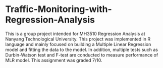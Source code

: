 # Traffic-Monitoring-with-Regression-Analysis

This is a group project intended for MH3510 Regression Analysis at Nanyang Technological University. This project was implemented in R language and mainly focused on building a Multiple Linear Regression model and fitting the data to the model. In addition, multiple tests such as Durbin-Watson test and F-test are conducted to measure performance of MLR model. This assignment was graded 7/10.
